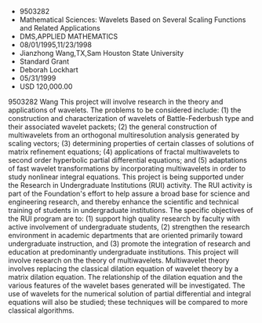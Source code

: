 
* 9503282
* Mathematical Sciences: Wavelets Based on Several Scaling Functions and Related Applications
* DMS,APPLIED MATHEMATICS
* 08/01/1995,11/23/1998
* Jianzhong Wang,TX,Sam Houston State University
* Standard Grant
* Deborah Lockhart
* 05/31/1999
* USD 120,000.00

9503282 Wang This project will involve research in the theory and applications
of wavelets. The problems to be considered include: (1) the construction and
characterization of wavelets of Battle-Federbush type and their associated
wavelet packets; (2) the general construction of multiwavelets from an
orthogonal multiresolution analysis generated by scaling vectors; (3)
determining properties of certain classes of solutions of matrix refinement
equations; (4) applications of fractal multiwavelets to second order hyperbolic
partial differential equations; and (5) adaptations of fast wavelet
transformations by incorporating multiwavelets in order to study nonlinear
integral equations. This project is being supported under the Research in
Undergraduate Institutions (RUI) activity. The RUI activity is part of the
Foundation's effort to help assure a broad base for science and engineering
research, and thereby enhance the scientific and technical training of students
in undergraduate institutions. The specific objectives of the RUI program are
to: (1) support high quality research by faculty with active involvement of
undergraduate students, (2) strengthen the research environment in academic
departments that are oriented primarily toward undergraduate instruction, and
(3) promote the integration of research and education at predominantly
undergraduate institutions. This project will involve research on the theory of
multiwavelets. Multiwavelet theory involves replacing the classical dilation
equation of wavelet theory by a matrix dilation equation. The relationship of
the dilation equation and the various features of the wavelet bases generated
will be investigated. The use of wavelets for the numerical solution of partial
differential and integral equations will also be studied; these techniques will
be compared to more classical algorithms.

